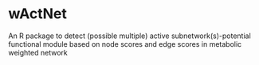 # wActNet

An R package to detect (possible multiple) active subnetwork(s)-potential functional module based on 
node scores and edge scores in metabolic weighted network 
